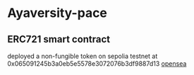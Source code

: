 # Ayaversity-pace

## ERC721 smart contract

deployed a non-fungible token on sepolia testnet at 0x065091245b3a0eb5e5578e3072076b3df9887d13
[opensea](https://testnets.opensea.io/collection/aya-3)

